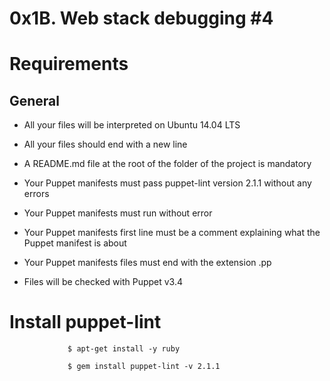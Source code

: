 0x1B. Web stack debugging #4
=

Requirements
=
<h2>General</h2>

* All your files will be interpreted on Ubuntu 14.04 LTS

* All your files should end with a new line

* A README.md file at the root of the folder of the project is mandatory

* Your Puppet manifests must pass puppet-lint version 2.1.1 without any errors

* Your Puppet manifests must run without error

* Your Puppet manifests first line must be a comment explaining what the Puppet manifest is about

* Your Puppet manifests files must end with the extension .pp

* Files will be checked with Puppet v3.4

Install puppet-lint
=

                 $ apt-get install -y ruby

                 $ gem install puppet-lint -v 2.1.1

